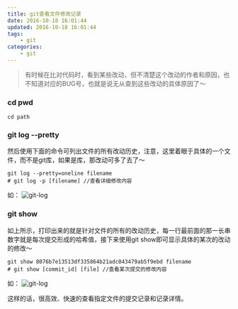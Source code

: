 ```yaml
---
title: git查看文件修改记录
date: 2016-10-18 16:01:44
updated: 2016-10-18 16:01:44
tags:
    - git
categories:
    - git
---
```


> 有时候在比对代码时，看到某些改动，但不清楚这个改动的作者和原因，也不知道对应的BUG号，也就是说无从查到这些改动的具体原因了～

### cd pwd

```shell
cd path
```

### git log --pretty

然后使用下面的命令可列出文件的所有改动历史，注意，这里着眼于具体的一个文件，而不是git库，如果是库，那改动可多了去了～

```shell
git log --pretty=oneline filename
# git log -p [filename] //查看详细修改内容
```
如：
![git-log](pic01.png)

### git show

如上所示，打印出来的就是针对文件的所有的改动历史，每一行最前面的那一长串数字就是每次提交形成的哈希值，接下来使用git show即可显示具体的某次的改动的修改～

```shell
git show 8076b7e13513df335864b21adc043479ab5f9ebd filename
# git show [commit_id] [file] //查看某次提交的修改内容
```
如：
![git-log](pic02.png)

这样的话，很高效、快速的查看指定文件的提交记录和记录详情。

